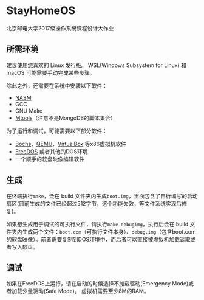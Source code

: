 # StayHomeOS

北京邮电大学2017级操作系统课程设计大作业

## 所需环境

建议使用您喜欢的 Linux 发行版。
WSL(Windows Subsystem for Linux) 和 macOS 可能需要手动完成某些步骤。

除此之外，还需要在系统中安装以下软件：

- [NASM](https://www.nasm.us/)
- GCC
- GNU Make
- [Mtools](https://www.gnu.org/software/mtools/manual/mtools.html)（注意不是MongoDB的脚本集合）

为了运行和调试，可能需要以下部分软件：

- [Bochs](http://bochs.sourceforge.net/)、[QEMU](https://www.qemu.org/)、[VirtualBox](https://www.virtualbox.org/) 等x86虚拟机软件
- [FreeDOS](http://www.freedos.org/) 或者其他的DOS环境
- 一个顺手的软盘映像编辑软件

## 生成

在终端执行`make`，会在 build 文件夹内生成`boot.img`，里面包含了自行编写的启动扇区(目前生成的文件已经超过512字节，这个功能失效，等文件系统实现后修复)。

如果想生成用于调试的可执行文件，请执行`make debugimg`，执行后会在 build 文件夹内生成两个文件：`boot.com`（可执行文件本身）、`debug.img`（包含boot.com的软盘映像）。前者需要复制到DOS环境中，而后者可以直接被虚拟机加载读取或者写入软盘。

## 调试

如果在FreeDOS上运行，请在启动的时候选择不加载驱动(Emergency Mode)或者加载少量驱动(Safe Mode)。
虚拟机需要至少8M的RAM。
